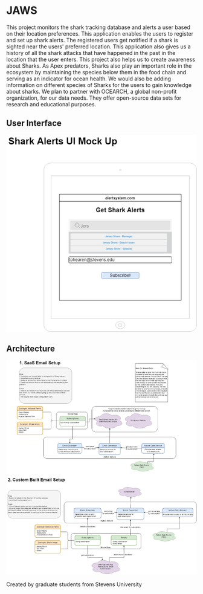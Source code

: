 # JAWS
This project monitors the shark tracking database and alerts a user based on their location preferences. This application enables the users to register and set up shark alerts. The registered users get notified if a shark is sighted near the users' preferred location. This application also gives us a history of all the shark attacks that have happened in the past in the location that the user enters. This project also helps us to create awareness about Sharks. As Apex predators, Sharks also play an important role in the ecosystem by maintaining the species below them in the food chain and serving as an indicator for ocean health. We would also be adding information on different species of Sharks for the users to gain knowledge about sharks. We plan to partner with OCEARCH, a global non-profit organization, for our data needs. They offer open-source data sets for research and educational purposes.

## User Interface
![UI Mock Up](images/ui.jpg "UI Mock Up")

## Architecture
![Architecture](images/architecture.jpg "Architecture")

Created by graduate students from Stevens University
